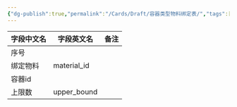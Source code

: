 ```yaml
---
{"dg-publish":true,"permalink":"/Cards/Draft/容器类型物料绑定表/","tags":["江淮毅昌/蝶创I-MES/MES"]}
---
```





| **字段中文名** | **字段英文名**   | **备注** |
| --------- | ----------- | ------ |
| 序号        |             |        |
| 绑定物料      | material_id |        |
| 容器id      |             |        |
| 上限数       | upper_bound |        |
